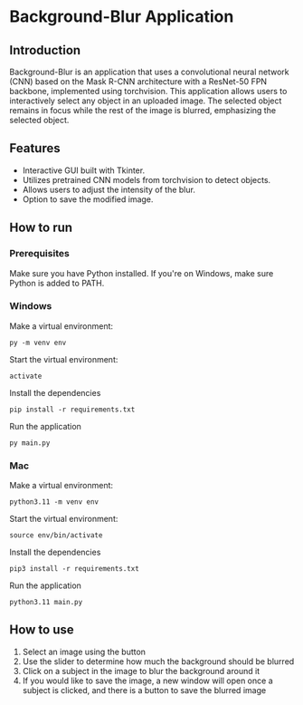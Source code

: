 # Background-Blur Application

## Introduction
Background-Blur is an application that uses a convolutional neural network (CNN) based on the Mask R-CNN architecture with a ResNet-50 FPN backbone, implemented using torchvision. This application allows users to interactively select any object in an uploaded image. The selected object remains in focus while the rest of the image is blurred, emphasizing the selected object.

## Features
- Interactive GUI built with Tkinter.
- Utilizes pretrained CNN models from torchvision to detect objects.
- Allows users to adjust the intensity of the blur.
- Option to save the modified image.

## How to run

### Prerequisites

Make sure you have Python installed. If you're on Windows, make sure Python is added to PATH.

### Windows

Make a virtual environment:

`py -m venv env`

Start the virtual environment:

`activate`

Install the dependencies

`pip install -r requirements.txt`

Run the application

`py main.py`

### Mac

Make a virtual environment:

`python3.11 -m venv env`

Start the virtual environment:

`source env/bin/activate`

Install the dependencies

`pip3 install -r requirements.txt`

Run the application

`python3.11 main.py`

## How to use

1. Select an image using the button
2. Use the slider to determine how much the background should be blurred
3. Click on a subject in the image to blur the background around it
4. If you would like to save the image, a new window will open once a subject is clicked, and there is a button to save the blurred image
